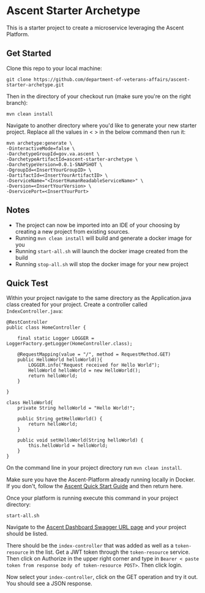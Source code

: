# Ascent Starter Archetype

This is a starter project to create a microservice leveraging the Ascent Platform. 

## Get Started

Clone this repo to your local machine:

`git clone https://github.com/department-of-veterans-affairs/ascent-starter-archetype.git`

Then in the directory of your checkout run (make sure you're on the right branch):

`mvn clean install`

Navigate to another directory where you'd like to generate your new starter project. Replace all the values in < > in the below command then run it:

    mvn archetype:generate \
    -DinteractiveMode=false \
    -DarchetypeGroupId=gov.va.ascent \
    -DarchetypeArtifactId=ascent-starter-archetype \
    -DarchetypeVersion=0.0.1-SNAPSHOT \
    -DgroupId=<InsertYourGroupID> \
    -DartifactId=<InsertYourArtifactID> \
    -DserviceName="<InsertHumanReadableServiceName>" \
    -Dversion=<InsertYourVersion> \
    -DservicePort=<InsertYourPort>

 ## Notes

 - The project can now be imported into an IDE of your choosing by creating a new project from existing sources. 
 - Running `mvn clean install` will build and generate a docker image for you
 - Running `start-all.sh` will launch the docker image created from the build
 - Running `stop-all.sh` will stop the docker image for your new project

 ## Quick Test

 Within your project navigate to the same directory as the Application.java class created for your project. Create a controller called `IndexController.java`:

    @RestController
    public class HomeController {

        final static Logger LOGGER = LoggerFactory.getLogger(HomeController.class);

        @RequestMapping(value = "/", method = RequestMethod.GET)
        public HelloWorld helloWorld(){
            LOGGER.info("Request received for Hello World");
            HelloWorld helloWorld = new HelloWorld();
            return helloWorld;
        }

    }

    class HelloWorld{
        private String helloWorld = "Hello World!";

        public String getHelloWorld() {
            return helloWorld;
        }

        public void setHelloWorld(String helloWorld) {
            this.helloWorld = helloWorld;
        }
    }
     
On the command line in your project directory run `mvn clean install`. 

Make sure you have the Ascent-Platform already running locally in Docker. If you don't, follow the [Ascent Quick Start Guide](https://github.com/department-of-veterans-affairs/ascent-platform/wiki/Ascent-Quick-Start-Guide) and then return here.

Once your platform is running execute this command in your project directory:

`start-all.sh`

Navigate to the [Ascent Dashboard Swagger URL page](http://ascent-dashboard:8763/swagger-dash) and your project should be listed.

There should be the `index-controller` that was added as well as a `token-resource` in the list. Get a JWT token through the `token-resource` service. Then click on Authorize in the upper right corner and type in `Bearer < paste token from response body of token-resource POST>`. Then click login.

Now select your `index-controller`, click on the GET operation and try it out. You should see a JSON response. 
